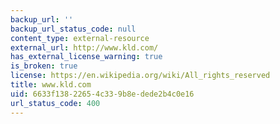 ```yaml
---
backup_url: ''
backup_url_status_code: null
content_type: external-resource
external_url: http://www.kld.com/
has_external_license_warning: true
is_broken: true
license: https://en.wikipedia.org/wiki/All_rights_reserved
title: www.kld.com
uid: 6633f138-2265-4c33-9b8e-dede2b4c0e16
url_status_code: 400
---
```

